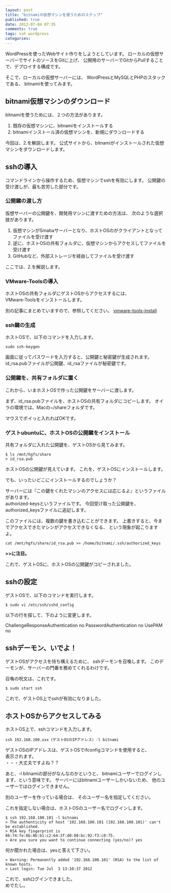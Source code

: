 ```yaml
---
layout: post
title: "bitnamiの仮想マシンを使うためのステップ"
published: true
date: 2012-07-04 07:35
comments: true
tags: ssh wordpress
categories: 
---
```


WordPressを使ったWebサイト作りをしようとしています。
ローカルの仮想サーバーでサイトのソースをGitに上げ、
公開用のサーバーでGitからPullすることで、デプロイする構成です。

そこで、ローカルの仮想サーバーには、
WordPressとMySQLとPHPのスタックである、
bitnamiを使ってみます。

## bitnami仮想マシンのダウンロード

bitnamiを使うためには、２つの方法があります。

1. 既存の仮想マシンに、bitnamiをインストールする
2. bitnamiインストール済の仮想マシンを、新規にダウンロードする

今回は、2.を解説します。
公式サイトから、bitnamiがインストールされた仮想マシンをダウンロードします。

## sshの導入

コマンドラインから操作するため、仮想マシンでsshを有効にします。
公開鍵の受け渡しが、最も苦労した部分です。

### 公開鍵の渡し方

仮想サーバーの公開鍵を、開発用マシンに渡すための方法は、
次のような選択肢があります。

1. 仮想マシンがSmabaサーバーとなり、ホストOSのがクライアントとなってファイルを受け渡す
2. 逆に、ホストOSの共有フォルダに、仮想マシンからアクセスしてファイルを受け渡す
3. GitHubなど、外部ストレージを経由してファイルを受け渡す

ここでは、2.を解説します。

### VMware-Toolsの導入

ホストOSの共有フォルダにゲストOSからアクセスするには、  
VMware-Toolsをインストールします。

別の記事にまとめていますので、参照してください。
[vmware-tools-install]

### ssh鍵の生成

ホストOSで、以下のコマンドを入力します。

    sudo ssh-keygen

画面に従ってパスワードを入力すると、公開鍵と秘密鍵が生成されます。
id_rsa.pubファイルが公開鍵、id_rsaファイルが秘密鍵です。

### 公開鍵を、共有フォルダに置く

これから、いまホストOSで作った公開鍵をサーバーに渡します。    

まず、id_rsa.pubファイルを、ホストOSの共有フォルダにコピーします。
オイラの環境では、Macの~/shareフォルダです。

マウスでポイっと入れればOKです。

### ゲストubuntuに、ホストOSの公開鍵をインストール

共有フォルダに入れた公開鍵を、ゲストOSから見てみます。

    $ ls /mnt/hgfs/share
    > id_rsa.pub

ホストOSの公開鍵が見えています。
これを、ゲストOSにインストールします。

でも、いったいどこにインストールするのでしょうか？

サーバーには『この鍵をくれたマシンのアクセスには応じるよ』というファイルがあります。  
authorized-keysというファイルです。
今回受け取った公開鍵を、authorized_keysファイルに追記します。

このファイルには、複数の鍵を書き込むことができます。
上書きすると、今までアクセスできたマシンがアクセスできなくなる、
という現象が起こりますよ。

    cat /mnt/hgfs/share/id_rsa.pub >> /home/bitnami/.ssh/authorized_keys

**\>\>に注目。**

これで、ゲストOSに、ホストOSの公開鍵がコピーされました。

## sshの設定

ゲストOSで、以下のコマンドを実行します。

    $ sudo vi /etc/ssh/sshd_config

以下の行を探して、下のように変更します。

  ChallengeResponseAuthentication no
  PasswordAuthentication no
  UsePAM no

## sshデーモン、いでよ！

ゲストOSがアクセスを待ち構えるために、
sshデーモンを召喚します。
このデーモンが、サーバーの門番を務めてくれるわけです。

召喚の呪文は、これです。

    $ sudo start ssh

これで、ゲストOS上でsshが有効になりました。

## ホストOSからアクセスしてみる

ホストOS上で、sshコマンドを入力します。

    ssh 192.168.100.xxx（ゲストOSのIPアドレス）-l bitnami

ゲストOSのIPアドレスは、ゲストOSでifconfigコマンドを使用すると、  
表示されます。  
・・・大丈夫ですよね？？

あと、-l bitnamiの部分がなんなのかというと、
bitnamiユーザーでログインします、という意味です。
サーバーにはbitnamiユーザーしかいないため、
他のユーザーではログインできません。

別のユーザーを作っている場合は、
そのユーザー名を指定してください。

これを指定しない場合は、ホストOSのユーザー名でログインします。

    $ ssh 192.168.100.101 -l bitnami         
    > The authenticity of host '192.168.100.101 (192.168.100.101)' can't be established.
    > RSA key fingerprint is 86:74:fe:6b:8b:b1:c2:64:3f:d0:80:bc:92:f3:c0:75.
    > Are you sure you want to continue connecting (yes/no)? yes

何か聞かれた場合は、yesと答えて下さい。

    > Warning: Permanently added '192.168.100.101' (RSA) to the list of known hosts.
    > Last login: Tue Jul  3 13:10:37 2012

これで、sshログインできました。  
めでたし。


[faq]: http://bitnami.org/faq/virtual_machinehttp://blog.satrex.jp/blog/2012/07/02/vmware-tools-installed/s
[vmware-tools-install]: http://blog.satrex.jp/blog2012/07/02/vmware-tools-installed


